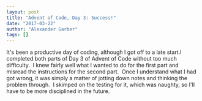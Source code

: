 ```yaml
---
layout: post
title: "Advent of Code, Day 3: Success!"
date: "2017-03-22"
author: "Alexander Garber"
tags: []
---
```


It's been a productive day of coding, although I got off to a late start.I completed both parts of Day 3 of Advent of Code without too much difficulty.  I knew fairly well what I wanted to do for the first part and misread the instructions for the second part.  Once I understand what I had got wrong, it was simply a matter of jotting down notes and thinking the problem through.  I skimped on the testing for it, which was naughty, so I'll have to be more disciplined in the future.